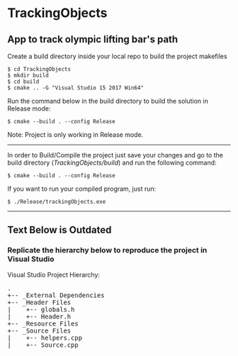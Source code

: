 # TrackingObjects
## App to track olympic lifting bar's path

Create a build directory inside your local repo to build the project makefiles
```
$ cd TrackingObjects
$ mkdir build
$ cd build
$ cmake .. -G "Visual Studio 15 2017 Win64"
```

Run the command below in the build directory to build the solution in Release mode:
```
$ cmake --build . --config Release
```

Note: Project is only working in Release mode.

___

In order to Build/Compile the project just save your changes and go to the build directory (_TrackingObjects/build_) and run the following command:
```
$ cmake --build . --config Release
```

If you want to run your compiled program, just run:
```
$ ./Release/trackingObjects.exe
```

___
## Text Below is Outdated
### Replicate the hierarchy below to reproduce the project in Visual Studio
Visual Studio Project Hierarchy:
<pre>
.  
+-- _External Dependencies  
+-- _Header Files  
|    +-- globals.h  
|    +-- Header.h  
+-- _Resource Files  
+-- _Source Files  
|    +-- helpers.cpp  
|    +-- Source.cpp  
</pre>


